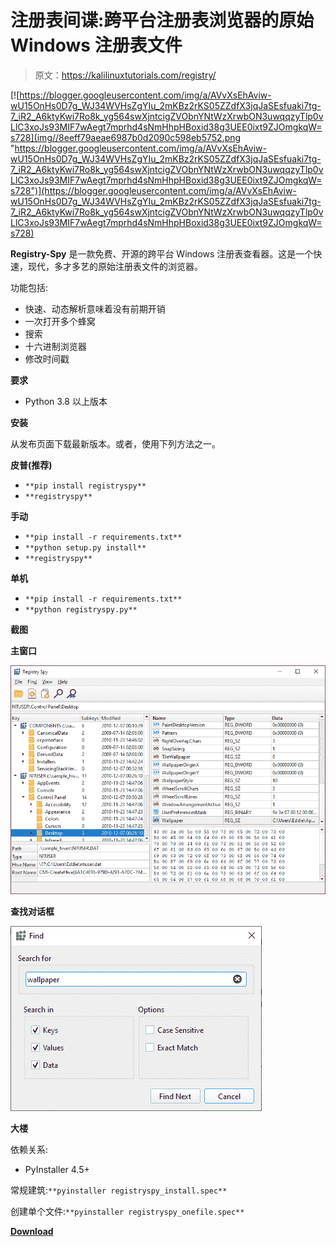 # 注册表间谍:跨平台注册表浏览器的原始 Windows 注册表文件

> 原文：<https://kalilinuxtutorials.com/registry/>

[![https://blogger.googleusercontent.com/img/a/AVvXsEhAviw-wU15OnHs0D7g_WJ34WVHsZgYIu_2mKBz2rKS05ZZdfX3jqJaSEsfuaki7tg-7_iR2_A6ktyKwi7Ro8k_yg564swXjntcigZVObnYNtWzXrwbON3uwqqzyTlp0vLlC3xoJs93MIF7wAegt7mprhd4sNmHhpHBoxid38g3UEE0ixt9ZJOmgkqW=s728](img//8eeff79aeae6987b0d2090c598eb5752.png "https://blogger.googleusercontent.com/img/a/AVvXsEhAviw-wU15OnHs0D7g_WJ34WVHsZgYIu_2mKBz2rKS05ZZdfX3jqJaSEsfuaki7tg-7_iR2_A6ktyKwi7Ro8k_yg564swXjntcigZVObnYNtWzXrwbON3uwqqzyTlp0vLlC3xoJs93MIF7wAegt7mprhd4sNmHhpHBoxid38g3UEE0ixt9ZJOmgkqW=s728")](https://blogger.googleusercontent.com/img/a/AVvXsEhAviw-wU15OnHs0D7g_WJ34WVHsZgYIu_2mKBz2rKS05ZZdfX3jqJaSEsfuaki7tg-7_iR2_A6ktyKwi7Ro8k_yg564swXjntcigZVObnYNtWzXrwbON3uwqqzyTlp0vLlC3xoJs93MIF7wAegt7mprhd4sNmHhpHBoxid38g3UEE0ixt9ZJOmgkqW=s728)

**Registry-Spy** 是一款免费、开源的跨平台 Windows 注册表查看器。这是一个快速，现代，多才多艺的原始注册表文件的浏览器。

功能包括:

*   快速、动态解析意味着没有前期开销
*   一次打开多个蜂窝
*   搜索
*   十六进制浏览器
*   修改时间戳

**要求**

*   Python 3.8 以上版本

**安装**

从发布页面下载最新版本。或者，使用下列方法之一。

**皮普(推荐)**

*   `**pip install registryspy**`
*   `**registryspy**`

**手动**

*   `**pip install -r requirements.txt**`
*   `**python setup.py install**`
*   `**registryspy**`

**单机**

*   `**pip install -r requirements.txt**`
*   `**python registryspy.py**`

**截图**

**主窗口**

![](img//9045c0cbe63be5bf54f7f5e416833ccc.png)

**查找对话框**

![](img//97b3f66c2e25c968ad627e4cfeb55ad5.png)

**大楼**

依赖关系:

*   PyInstaller 4.5+

常规建筑:`**pyinstaller registryspy_install.spec**`

创建单个文件:`**pyinstaller registryspy_onefile.spec**`

[**Download**](https://github.com/andyjsmith/Registry-Spy)